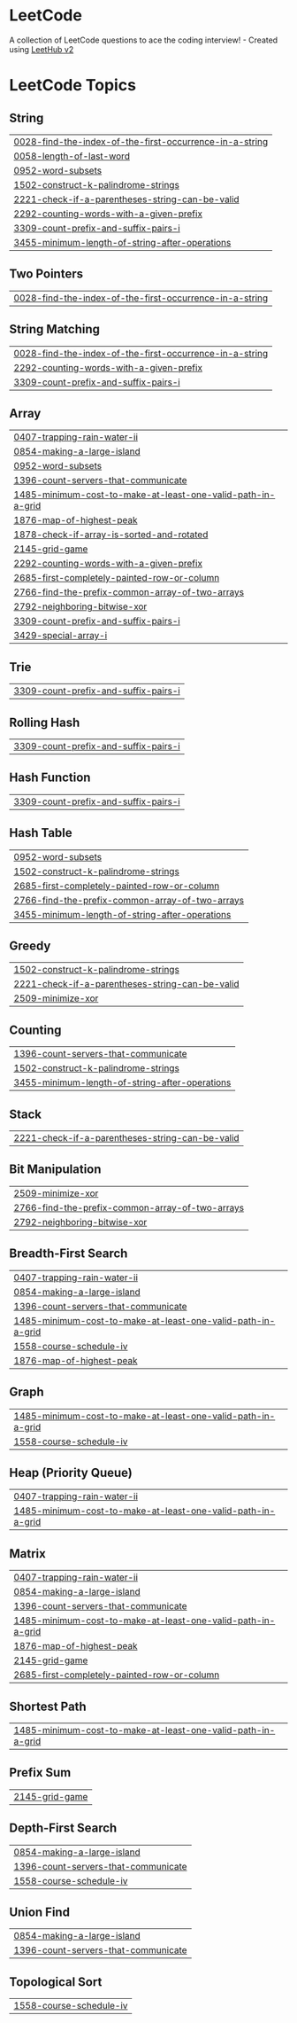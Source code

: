# LeetCode
A collection of LeetCode questions to ace the coding interview! - Created using [LeetHub v2](https://github.com/arunbhardwaj/LeetHub-2.0)

<!---LeetCode Topics Start-->
# LeetCode Topics
## String
|  |
| ------- |
| [0028-find-the-index-of-the-first-occurrence-in-a-string](https://github.com/tejaschoudhari25/LeetCode/tree/master/0028-find-the-index-of-the-first-occurrence-in-a-string) |
| [0058-length-of-last-word](https://github.com/tejaschoudhari25/LeetCode/tree/master/0058-length-of-last-word) |
| [0952-word-subsets](https://github.com/tejaschoudhari25/LeetCode/tree/master/0952-word-subsets) |
| [1502-construct-k-palindrome-strings](https://github.com/tejaschoudhari25/LeetCode/tree/master/1502-construct-k-palindrome-strings) |
| [2221-check-if-a-parentheses-string-can-be-valid](https://github.com/tejaschoudhari25/LeetCode/tree/master/2221-check-if-a-parentheses-string-can-be-valid) |
| [2292-counting-words-with-a-given-prefix](https://github.com/tejaschoudhari25/LeetCode/tree/master/2292-counting-words-with-a-given-prefix) |
| [3309-count-prefix-and-suffix-pairs-i](https://github.com/tejaschoudhari25/LeetCode/tree/master/3309-count-prefix-and-suffix-pairs-i) |
| [3455-minimum-length-of-string-after-operations](https://github.com/tejaschoudhari25/LeetCode/tree/master/3455-minimum-length-of-string-after-operations) |
## Two Pointers
|  |
| ------- |
| [0028-find-the-index-of-the-first-occurrence-in-a-string](https://github.com/tejaschoudhari25/LeetCode/tree/master/0028-find-the-index-of-the-first-occurrence-in-a-string) |
## String Matching
|  |
| ------- |
| [0028-find-the-index-of-the-first-occurrence-in-a-string](https://github.com/tejaschoudhari25/LeetCode/tree/master/0028-find-the-index-of-the-first-occurrence-in-a-string) |
| [2292-counting-words-with-a-given-prefix](https://github.com/tejaschoudhari25/LeetCode/tree/master/2292-counting-words-with-a-given-prefix) |
| [3309-count-prefix-and-suffix-pairs-i](https://github.com/tejaschoudhari25/LeetCode/tree/master/3309-count-prefix-and-suffix-pairs-i) |
## Array
|  |
| ------- |
| [0407-trapping-rain-water-ii](https://github.com/tejaschoudhari25/LeetCode/tree/master/0407-trapping-rain-water-ii) |
| [0854-making-a-large-island](https://github.com/tejaschoudhari25/LeetCode/tree/master/0854-making-a-large-island) |
| [0952-word-subsets](https://github.com/tejaschoudhari25/LeetCode/tree/master/0952-word-subsets) |
| [1396-count-servers-that-communicate](https://github.com/tejaschoudhari25/LeetCode/tree/master/1396-count-servers-that-communicate) |
| [1485-minimum-cost-to-make-at-least-one-valid-path-in-a-grid](https://github.com/tejaschoudhari25/LeetCode/tree/master/1485-minimum-cost-to-make-at-least-one-valid-path-in-a-grid) |
| [1876-map-of-highest-peak](https://github.com/tejaschoudhari25/LeetCode/tree/master/1876-map-of-highest-peak) |
| [1878-check-if-array-is-sorted-and-rotated](https://github.com/tejaschoudhari25/LeetCode/tree/master/1878-check-if-array-is-sorted-and-rotated) |
| [2145-grid-game](https://github.com/tejaschoudhari25/LeetCode/tree/master/2145-grid-game) |
| [2292-counting-words-with-a-given-prefix](https://github.com/tejaschoudhari25/LeetCode/tree/master/2292-counting-words-with-a-given-prefix) |
| [2685-first-completely-painted-row-or-column](https://github.com/tejaschoudhari25/LeetCode/tree/master/2685-first-completely-painted-row-or-column) |
| [2766-find-the-prefix-common-array-of-two-arrays](https://github.com/tejaschoudhari25/LeetCode/tree/master/2766-find-the-prefix-common-array-of-two-arrays) |
| [2792-neighboring-bitwise-xor](https://github.com/tejaschoudhari25/LeetCode/tree/master/2792-neighboring-bitwise-xor) |
| [3309-count-prefix-and-suffix-pairs-i](https://github.com/tejaschoudhari25/LeetCode/tree/master/3309-count-prefix-and-suffix-pairs-i) |
| [3429-special-array-i](https://github.com/tejaschoudhari25/LeetCode/tree/master/3429-special-array-i) |
## Trie
|  |
| ------- |
| [3309-count-prefix-and-suffix-pairs-i](https://github.com/tejaschoudhari25/LeetCode/tree/master/3309-count-prefix-and-suffix-pairs-i) |
## Rolling Hash
|  |
| ------- |
| [3309-count-prefix-and-suffix-pairs-i](https://github.com/tejaschoudhari25/LeetCode/tree/master/3309-count-prefix-and-suffix-pairs-i) |
## Hash Function
|  |
| ------- |
| [3309-count-prefix-and-suffix-pairs-i](https://github.com/tejaschoudhari25/LeetCode/tree/master/3309-count-prefix-and-suffix-pairs-i) |
## Hash Table
|  |
| ------- |
| [0952-word-subsets](https://github.com/tejaschoudhari25/LeetCode/tree/master/0952-word-subsets) |
| [1502-construct-k-palindrome-strings](https://github.com/tejaschoudhari25/LeetCode/tree/master/1502-construct-k-palindrome-strings) |
| [2685-first-completely-painted-row-or-column](https://github.com/tejaschoudhari25/LeetCode/tree/master/2685-first-completely-painted-row-or-column) |
| [2766-find-the-prefix-common-array-of-two-arrays](https://github.com/tejaschoudhari25/LeetCode/tree/master/2766-find-the-prefix-common-array-of-two-arrays) |
| [3455-minimum-length-of-string-after-operations](https://github.com/tejaschoudhari25/LeetCode/tree/master/3455-minimum-length-of-string-after-operations) |
## Greedy
|  |
| ------- |
| [1502-construct-k-palindrome-strings](https://github.com/tejaschoudhari25/LeetCode/tree/master/1502-construct-k-palindrome-strings) |
| [2221-check-if-a-parentheses-string-can-be-valid](https://github.com/tejaschoudhari25/LeetCode/tree/master/2221-check-if-a-parentheses-string-can-be-valid) |
| [2509-minimize-xor](https://github.com/tejaschoudhari25/LeetCode/tree/master/2509-minimize-xor) |
## Counting
|  |
| ------- |
| [1396-count-servers-that-communicate](https://github.com/tejaschoudhari25/LeetCode/tree/master/1396-count-servers-that-communicate) |
| [1502-construct-k-palindrome-strings](https://github.com/tejaschoudhari25/LeetCode/tree/master/1502-construct-k-palindrome-strings) |
| [3455-minimum-length-of-string-after-operations](https://github.com/tejaschoudhari25/LeetCode/tree/master/3455-minimum-length-of-string-after-operations) |
## Stack
|  |
| ------- |
| [2221-check-if-a-parentheses-string-can-be-valid](https://github.com/tejaschoudhari25/LeetCode/tree/master/2221-check-if-a-parentheses-string-can-be-valid) |
## Bit Manipulation
|  |
| ------- |
| [2509-minimize-xor](https://github.com/tejaschoudhari25/LeetCode/tree/master/2509-minimize-xor) |
| [2766-find-the-prefix-common-array-of-two-arrays](https://github.com/tejaschoudhari25/LeetCode/tree/master/2766-find-the-prefix-common-array-of-two-arrays) |
| [2792-neighboring-bitwise-xor](https://github.com/tejaschoudhari25/LeetCode/tree/master/2792-neighboring-bitwise-xor) |
## Breadth-First Search
|  |
| ------- |
| [0407-trapping-rain-water-ii](https://github.com/tejaschoudhari25/LeetCode/tree/master/0407-trapping-rain-water-ii) |
| [0854-making-a-large-island](https://github.com/tejaschoudhari25/LeetCode/tree/master/0854-making-a-large-island) |
| [1396-count-servers-that-communicate](https://github.com/tejaschoudhari25/LeetCode/tree/master/1396-count-servers-that-communicate) |
| [1485-minimum-cost-to-make-at-least-one-valid-path-in-a-grid](https://github.com/tejaschoudhari25/LeetCode/tree/master/1485-minimum-cost-to-make-at-least-one-valid-path-in-a-grid) |
| [1558-course-schedule-iv](https://github.com/tejaschoudhari25/LeetCode/tree/master/1558-course-schedule-iv) |
| [1876-map-of-highest-peak](https://github.com/tejaschoudhari25/LeetCode/tree/master/1876-map-of-highest-peak) |
## Graph
|  |
| ------- |
| [1485-minimum-cost-to-make-at-least-one-valid-path-in-a-grid](https://github.com/tejaschoudhari25/LeetCode/tree/master/1485-minimum-cost-to-make-at-least-one-valid-path-in-a-grid) |
| [1558-course-schedule-iv](https://github.com/tejaschoudhari25/LeetCode/tree/master/1558-course-schedule-iv) |
## Heap (Priority Queue)
|  |
| ------- |
| [0407-trapping-rain-water-ii](https://github.com/tejaschoudhari25/LeetCode/tree/master/0407-trapping-rain-water-ii) |
| [1485-minimum-cost-to-make-at-least-one-valid-path-in-a-grid](https://github.com/tejaschoudhari25/LeetCode/tree/master/1485-minimum-cost-to-make-at-least-one-valid-path-in-a-grid) |
## Matrix
|  |
| ------- |
| [0407-trapping-rain-water-ii](https://github.com/tejaschoudhari25/LeetCode/tree/master/0407-trapping-rain-water-ii) |
| [0854-making-a-large-island](https://github.com/tejaschoudhari25/LeetCode/tree/master/0854-making-a-large-island) |
| [1396-count-servers-that-communicate](https://github.com/tejaschoudhari25/LeetCode/tree/master/1396-count-servers-that-communicate) |
| [1485-minimum-cost-to-make-at-least-one-valid-path-in-a-grid](https://github.com/tejaschoudhari25/LeetCode/tree/master/1485-minimum-cost-to-make-at-least-one-valid-path-in-a-grid) |
| [1876-map-of-highest-peak](https://github.com/tejaschoudhari25/LeetCode/tree/master/1876-map-of-highest-peak) |
| [2145-grid-game](https://github.com/tejaschoudhari25/LeetCode/tree/master/2145-grid-game) |
| [2685-first-completely-painted-row-or-column](https://github.com/tejaschoudhari25/LeetCode/tree/master/2685-first-completely-painted-row-or-column) |
## Shortest Path
|  |
| ------- |
| [1485-minimum-cost-to-make-at-least-one-valid-path-in-a-grid](https://github.com/tejaschoudhari25/LeetCode/tree/master/1485-minimum-cost-to-make-at-least-one-valid-path-in-a-grid) |
## Prefix Sum
|  |
| ------- |
| [2145-grid-game](https://github.com/tejaschoudhari25/LeetCode/tree/master/2145-grid-game) |
## Depth-First Search
|  |
| ------- |
| [0854-making-a-large-island](https://github.com/tejaschoudhari25/LeetCode/tree/master/0854-making-a-large-island) |
| [1396-count-servers-that-communicate](https://github.com/tejaschoudhari25/LeetCode/tree/master/1396-count-servers-that-communicate) |
| [1558-course-schedule-iv](https://github.com/tejaschoudhari25/LeetCode/tree/master/1558-course-schedule-iv) |
## Union Find
|  |
| ------- |
| [0854-making-a-large-island](https://github.com/tejaschoudhari25/LeetCode/tree/master/0854-making-a-large-island) |
| [1396-count-servers-that-communicate](https://github.com/tejaschoudhari25/LeetCode/tree/master/1396-count-servers-that-communicate) |
## Topological Sort
|  |
| ------- |
| [1558-course-schedule-iv](https://github.com/tejaschoudhari25/LeetCode/tree/master/1558-course-schedule-iv) |
<!---LeetCode Topics End-->